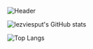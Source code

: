 ![Header](https://github.com/intezya/intezya/blob/main/assets/github_profile_banner.gif)

![lezviesput's GitHub stats](https://github-readme-stats-ten-liart-87.vercel.app/api?username=intezya&theme=material-palenight&show_icons=true)


![Top Langs](https://github-readme-stats-wheat-tau.vercel.app/api/top-langs/?username=intezya&layout=compact&theme=material-palenight)
